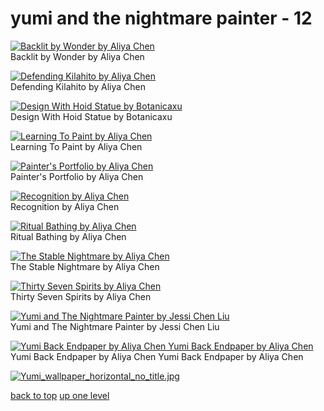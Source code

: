 # yumi and the nightmare painter - 12
[![Backlit by Wonder by Aliya Chen](https://raw.githubusercontent.com/buckmanc/wallpapers/main/mobile/cosmere/yumi%20and%20the%20nightmare%20painter/Backlit_by_Wonder_by_Aliya_Chen.jpg "Backlit by Wonder by Aliya Chen")](https://raw.githubusercontent.com/buckmanc/wallpapers/main/mobile/cosmere/yumi%20and%20the%20nightmare%20painter/Backlit_by_Wonder_by_Aliya_Chen.jpg)\
Backlit by Wonder by Aliya Chen

[![Defending Kilahito by Aliya Chen](https://raw.githubusercontent.com/buckmanc/wallpapers/main/mobile/cosmere/yumi%20and%20the%20nightmare%20painter/Defending_Kilahito_by_Aliya_Chen.jpg "Defending Kilahito by Aliya Chen")](https://raw.githubusercontent.com/buckmanc/wallpapers/main/mobile/cosmere/yumi%20and%20the%20nightmare%20painter/Defending_Kilahito_by_Aliya_Chen.jpg)\
Defending Kilahito by Aliya Chen

[![Design With Hoid Statue by Botanicaxu](https://raw.githubusercontent.com/buckmanc/wallpapers/main/mobile/cosmere/yumi%20and%20the%20nightmare%20painter/Design_with_Hoid_statue_by_Botanicaxu.jpg "Design With Hoid Statue by Botanicaxu")](https://raw.githubusercontent.com/buckmanc/wallpapers/main/mobile/cosmere/yumi%20and%20the%20nightmare%20painter/Design_with_Hoid_statue_by_Botanicaxu.jpg)\
Design With Hoid Statue by Botanicaxu

[![Learning To Paint by Aliya Chen](https://raw.githubusercontent.com/buckmanc/wallpapers/main/mobile/cosmere/yumi%20and%20the%20nightmare%20painter/Learning_to_Paint_by_Aliya_Chen.jpg "Learning To Paint by Aliya Chen")](https://raw.githubusercontent.com/buckmanc/wallpapers/main/mobile/cosmere/yumi%20and%20the%20nightmare%20painter/Learning_to_Paint_by_Aliya_Chen.jpg)\
Learning To Paint by Aliya Chen

[![Painter's Portfolio by Aliya Chen](https://raw.githubusercontent.com/buckmanc/wallpapers/main/mobile/cosmere/yumi%20and%20the%20nightmare%20painter/Painter's_Portfolio_by_Aliya_Chen.jpg "Painter's Portfolio by Aliya Chen")](https://raw.githubusercontent.com/buckmanc/wallpapers/main/mobile/cosmere/yumi%20and%20the%20nightmare%20painter/Painter's_Portfolio_by_Aliya_Chen.jpg)\
Painter's Portfolio by Aliya Chen

[![Recognition by Aliya Chen](https://raw.githubusercontent.com/buckmanc/wallpapers/main/mobile/cosmere/yumi%20and%20the%20nightmare%20painter/Recognition_by_Aliya_Chen.jpg "Recognition by Aliya Chen")](https://raw.githubusercontent.com/buckmanc/wallpapers/main/mobile/cosmere/yumi%20and%20the%20nightmare%20painter/Recognition_by_Aliya_Chen.jpg)\
Recognition by Aliya Chen

[![Ritual Bathing by Aliya Chen](https://raw.githubusercontent.com/buckmanc/wallpapers/main/mobile/cosmere/yumi%20and%20the%20nightmare%20painter/Ritual_Bathing_by_Aliya_Chen.jpg "Ritual Bathing by Aliya Chen")](https://raw.githubusercontent.com/buckmanc/wallpapers/main/mobile/cosmere/yumi%20and%20the%20nightmare%20painter/Ritual_Bathing_by_Aliya_Chen.jpg)\
Ritual Bathing by Aliya Chen

[![The Stable Nightmare by Aliya Chen](https://raw.githubusercontent.com/buckmanc/wallpapers/main/mobile/cosmere/yumi%20and%20the%20nightmare%20painter/The_Stable_Nightmare_by_Aliya_Chen.jpg "The Stable Nightmare by Aliya Chen")](https://raw.githubusercontent.com/buckmanc/wallpapers/main/mobile/cosmere/yumi%20and%20the%20nightmare%20painter/The_Stable_Nightmare_by_Aliya_Chen.jpg)\
The Stable Nightmare by Aliya Chen

[![Thirty Seven Spirits by Aliya Chen](https://raw.githubusercontent.com/buckmanc/wallpapers/main/mobile/cosmere/yumi%20and%20the%20nightmare%20painter/Thirty_Seven_Spirits_by_Aliya_Chen.jpg "Thirty Seven Spirits by Aliya Chen")](https://raw.githubusercontent.com/buckmanc/wallpapers/main/mobile/cosmere/yumi%20and%20the%20nightmare%20painter/Thirty_Seven_Spirits_by_Aliya_Chen.jpg)\
Thirty Seven Spirits by Aliya Chen

[![Yumi and The Nightmare Painter by Jessi Chen Liu](https://raw.githubusercontent.com/buckmanc/wallpapers/main/mobile/cosmere/yumi%20and%20the%20nightmare%20painter/yumi_and_the_nightmare_painter_by_jessi_chen_liu.png "Yumi and The Nightmare Painter by Jessi Chen Liu")](https://raw.githubusercontent.com/buckmanc/wallpapers/main/mobile/cosmere/yumi%20and%20the%20nightmare%20painter/yumi_and_the_nightmare_painter_by_jessi_chen_liu.png)\
Yumi and The Nightmare Painter by Jessi Chen Liu

[![Yumi Back Endpaper by Aliya Chen
Yumi Back Endpaper by Aliya Chen](https://raw.githubusercontent.com/buckmanc/wallpapers/main/mobile/cosmere/yumi%20and%20the%20nightmare%20painter/Yumi_Back_Endpaper_by_Aliya_Chen.jpg "Yumi Back Endpaper by Aliya Chen
Yumi Back Endpaper by Aliya Chen")](https://raw.githubusercontent.com/buckmanc/wallpapers/main/mobile/cosmere/yumi%20and%20the%20nightmare%20painter/Yumi_Back_Endpaper_by_Aliya_Chen.jpg)\
Yumi Back Endpaper by Aliya Chen
Yumi Back Endpaper by Aliya Chen

[![Yumi_wallpaper_horizontal_no_title.jpg](https://raw.githubusercontent.com/buckmanc/wallpapers/main/mobile/cosmere/yumi%20and%20the%20nightmare%20painter/Yumi_wallpaper_horizontal_no_title.jpg "Yumi_wallpaper_horizontal_no_title.jpg")](https://raw.githubusercontent.com/buckmanc/wallpapers/main/mobile/cosmere/yumi%20and%20the%20nightmare%20painter/Yumi_wallpaper_horizontal_no_title.jpg)



[back to top](#)
[up one level](/mobile/cosmere/README.MD)
